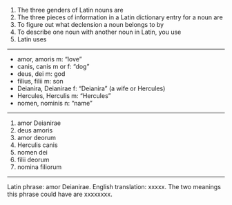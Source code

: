 1. The three genders of Latin nouns are 
2. The three pieces of information in a Latin dictionary entry for a noun are 
3. To figure out what declension a noun belongs to by
4. To describe one noun with another noun in Latin, you use
5. Latin uses
---
- amor, amoris m: “love”
- canis, canis m or f: “dog”
- deus, dei m: god
- filius, filii m: son
- Deianira, Deianirae f: “Deianira” (a wife or Hercules)
- Hercules, Herculis m: “Hercules”
- nomen, nominis n: “name”
---
1. amor Deianirae
2. deus amoris
3. amor deorum
4. Herculis canis
5. nomen dei
6. filii deorum
7. nomina filiorum
---
Latin phrase: amor Deianirae. English translation: xxxxx. The two meanings this phrase could have are xxxxxxxx.
